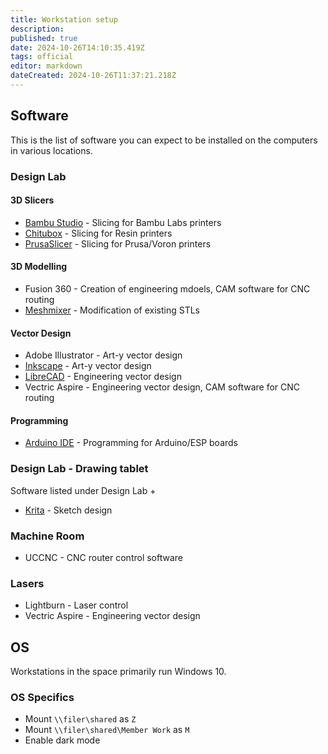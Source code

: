 ```yaml
---
title: Workstation setup
description: 
published: true
date: 2024-10-26T14:10:35.419Z
tags: official
editor: markdown
dateCreated: 2024-10-26T11:37:21.218Z
---
```


## Software

This is the list of software you can expect to be installed on the computers in various locations.

### Design Lab

#### 3D Slicers

* [Bambu Studio](https://bambulab.com/en/download/studio) - Slicing for Bambu Labs printers
* [Chitubox](https://www.chitubox.com/en/download/chitubox-free) - Slicing for Resin printers
* [PrusaSlicer](https://www.prusa3d.com/page/prusaslicer_424/) - Slicing for Prusa/Voron printers

#### 3D Modelling

* Fusion 360 - Creation of engineering mdoels, CAM software for CNC routing
* [Meshmixer](https://meshmixer.com/download.html) - Modification of existing STLs

#### Vector Design

* Adobe Illustrator - Art-y vector design
* [Inkscape](https://inkscape.org/release/) - Art-y vector design
* [LibreCAD](https://github.com/LibreCAD/LibreCAD/releases) - Engineering vector design
* Vectric Aspire - Engineering vector design, CAM software for CNC routing

#### Programming

* [Arduino IDE](https://www.arduino.cc/en/software) - Programming for Arduino/ESP boards

### Design Lab - Drawing tablet

Software listed under Design Lab +

* [Krita](https://krita.org/en/download/) - Sketch design

### Machine Room

* UCCNC - CNC router control software

### Lasers

* Lightburn - Laser control
* Vectric Aspire - Engineering vector design

## OS

Workstations in the space primarily run Windows 10.

### OS Specifics

* Mount `\\filer\shared` as `Z`
* Mount `\\filer\shared\Member Work` as `M`
* Enable dark mode